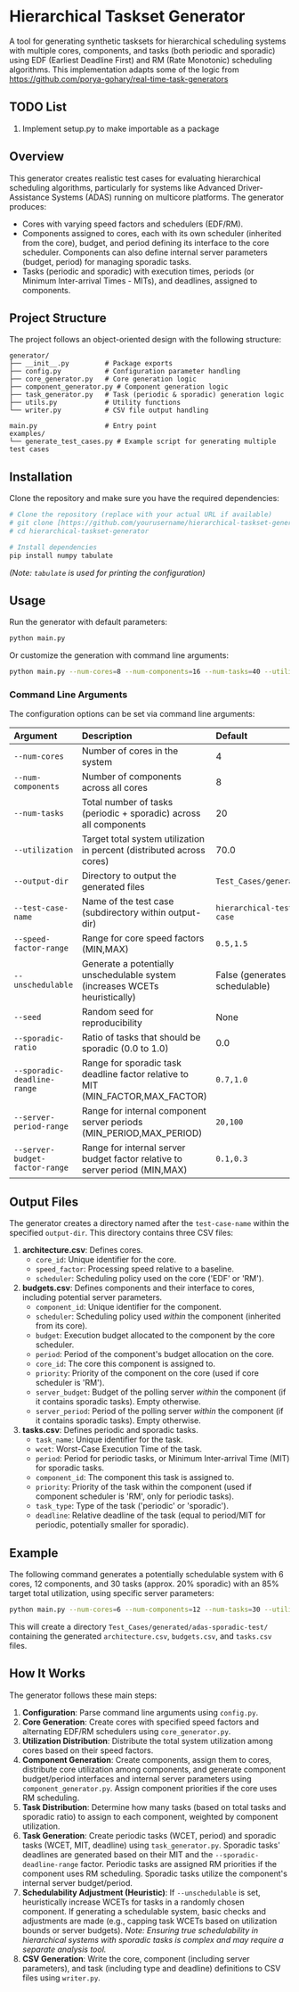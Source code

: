 
# Hierarchical Taskset Generator

A tool for generating synthetic tasksets for hierarchical scheduling systems with multiple cores, components, and tasks (both periodic and sporadic) using EDF (Earliest Deadline First) and RM (Rate Monotonic) scheduling algorithms. This implementation adapts some of the logic from https://github.com/porya-gohary/real-time-task-generators

## TODO List
1. Implement setup.py to make importable as a package

## Overview

This generator creates realistic test cases for evaluating hierarchical scheduling algorithms, particularly for systems like Advanced Driver-Assistance Systems (ADAS) running on multicore platforms. The generator produces:

* Cores with varying speed factors and schedulers (EDF/RM).
* Components assigned to cores, each with its own scheduler (inherited from the core), budget, and period defining its interface to the core scheduler. Components can also define internal server parameters (budget, period) for managing sporadic tasks.
* Tasks (periodic and sporadic) with execution times, periods (or Minimum Inter-arrival Times - MITs), and deadlines, assigned to components.

## Project Structure

The project follows an object-oriented design with the following structure:

```
generator/
├── __init__.py         # Package exports
├── config.py           # Configuration parameter handling
├── core_generator.py   # Core generation logic
├── component_generator.py # Component generation logic
├── task_generator.py   # Task (periodic & sporadic) generation logic
├── utils.py            # Utility functions
└── writer.py           # CSV file output handling

main.py                 # Entry point
examples/
└── generate_test_cases.py # Example script for generating multiple test cases
```

## Installation

Clone the repository and make sure you have the required dependencies:

```bash
# Clone the repository (replace with your actual URL if available)
# git clone [https://github.com/yourusername/hierarchical-taskset-generator.git](https://github.com/yourusername/hierarchical-taskset-generator.git)
# cd hierarchical-taskset-generator

# Install dependencies
pip install numpy tabulate
```
*(Note: `tabulate` is used for printing the configuration)*

## Usage

Run the generator with default parameters:

```bash
python main.py
```

Or customize the generation with command line arguments:

```bash
python main.py --num-cores=8 --num-components=16 --num-tasks=40 --utilization=80 --sporadic-ratio=0.2 --output-dir=MyTestCases --test-case-name=MySporadicTest
```

### Command Line Arguments

The configuration options can be set via command line arguments:

| Argument                        | Description                                                                 | Default                    |
| :------------------------------ | :-------------------------------------------------------------------------- | :------------------------- |
| `--num-cores`                   | Number of cores in the system                                               | 4                          |
| `--num-components`              | Number of components across all cores                                       | 8                          |
| `--num-tasks`                   | Total number of tasks (periodic + sporadic) across all components           | 20                         |
| `--utilization`                 | Target total system utilization in percent (distributed across cores)       | 70.0                       |
| `--output-dir`                  | Directory to output the generated files                                     | `Test_Cases/generated`     |
| `--test-case-name`              | Name of the test case (subdirectory within output-dir)                      | `hierarchical-test-case`   |
| `--speed-factor-range`          | Range for core speed factors (MIN,MAX)                                      | `0.5,1.5`                  |
| `--unschedulable`               | Generate a potentially unschedulable system (increases WCETs heuristically) | False (generates schedulable) |
| `--seed`                        | Random seed for reproducibility                                             | None                       |
| `--sporadic-ratio`              | Ratio of tasks that should be sporadic (0.0 to 1.0)                         | 0.0                        |
| `--sporadic-deadline-range`     | Range for sporadic task deadline factor relative to MIT (MIN_FACTOR,MAX_FACTOR) | `0.7,1.0`                  |
| `--server-period-range`         | Range for internal component server periods (MIN_PERIOD,MAX_PERIOD)         | `20,100`                   |
| `--server-budget-factor-range`  | Range for internal server budget factor relative to server period (MIN,MAX) | `0.1,0.3`                  |

## Output Files

The generator creates a directory named after the `test-case-name` within the specified `output-dir`. This directory contains three CSV files:

1.  **architecture.csv**: Defines cores.
    * `core_id`: Unique identifier for the core.
    * `speed_factor`: Processing speed relative to a baseline.
    * `scheduler`: Scheduling policy used on the core ('EDF' or 'RM').
2.  **budgets.csv**: Defines components and their interface to cores, including potential server parameters.
    * `component_id`: Unique identifier for the component.
    * `scheduler`: Scheduling policy used *within* the component (inherited from its core).
    * `budget`: Execution budget allocated to the component by the core scheduler.
    * `period`: Period of the component's budget allocation on the core.
    * `core_id`: The core this component is assigned to.
    * `priority`: Priority of the component on the core (used if core scheduler is 'RM').
    * `server_budget`: Budget of the polling server *within* the component (if it contains sporadic tasks). Empty otherwise.
    * `server_period`: Period of the polling server *within* the component (if it contains sporadic tasks). Empty otherwise.
3.  **tasks.csv**: Defines periodic and sporadic tasks.
    * `task_name`: Unique identifier for the task.
    * `wcet`: Worst-Case Execution Time of the task.
    * `period`: Period for periodic tasks, or Minimum Inter-arrival Time (MIT) for sporadic tasks.
    * `component_id`: The component this task is assigned to.
    * `priority`: Priority of the task within the component (used if component scheduler is 'RM', only for periodic tasks).
    * `task_type`: Type of the task ('periodic' or 'sporadic').
    * `deadline`: Relative deadline of the task (equal to period/MIT for periodic, potentially smaller for sporadic).

## Example

The following command generates a potentially schedulable system with 6 cores, 12 components, and 30 tasks (approx. 20% sporadic) with an 85% target total utilization, using specific server parameters:

```bash
python main.py --num-cores=6 --num-components=12 --num-tasks=30 --utilization=85 --test-case-name=adas-sporadic-test --sporadic-ratio=0.2 --server-period-range=50,150 --server-budget-factor-range=0.15,0.25 --seed=42
```

This will create a directory `Test_Cases/generated/adas-sporadic-test/` containing the generated `architecture.csv`, `budgets.csv`, and `tasks.csv` files.

## How It Works

The generator follows these main steps:

1.  **Configuration**: Parse command line arguments using `config.py`.
2.  **Core Generation**: Create cores with specified speed factors and alternating EDF/RM schedulers using `core_generator.py`.
3.  **Utilization Distribution**: Distribute the total system utilization among cores based on their speed factors.
4.  **Component Generation**: Create components, assign them to cores, distribute core utilization among components, and generate component budget/period interfaces and internal server parameters using `component_generator.py`. Assign component priorities if the core uses RM scheduling.
5.  **Task Distribution**: Determine how many tasks (based on total tasks and sporadic ratio) to assign to each component, weighted by component utilization.
6.  **Task Generation**: Create periodic tasks (WCET, period) and sporadic tasks (WCET, MIT, deadline) using `task_generator.py`. Sporadic tasks' deadlines are generated based on their MIT and the `--sporadic-deadline-range` factor. Periodic tasks are assigned RM priorities if the component uses RM scheduling. Sporadic tasks utilize the component's internal server budget/period.
7.  **Schedulability Adjustment (Heuristic)**: If `--unschedulable` is set, heuristically increase WCETs for tasks in a randomly chosen component. If generating a schedulable system, basic checks and adjustments are made (e.g., capping task WCETs based on utilization bounds or server budgets). *Note: Ensuring true schedulability in hierarchical systems with sporadic tasks is complex and may require a separate analysis tool.*
8.  **CSV Generation**: Write the core, component (including server parameters), and task (including type and deadline) definitions to CSV files using `writer.py`.


